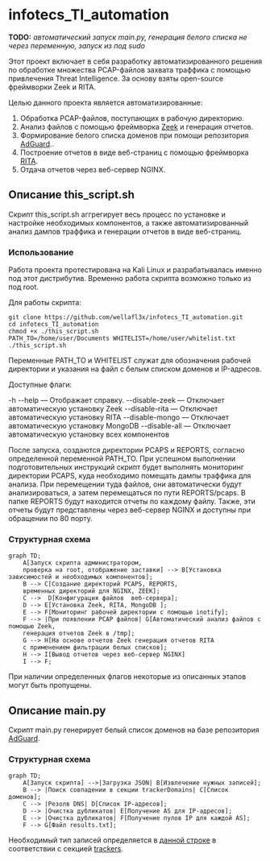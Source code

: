 # infotecs_TI_automation

**TODO:** *автоматический запуск main.py, генерация белого списка не через переменную, запуск из под sudo*

Этот проект включает в себя разработку автоматизированного решения по обработке множества PCAP-файлов захвата траффика с помощью привлечения Threat Intelligence. За основу взяты open-source фреймворки Zeek и RITA. 

Целью данного проекта является автоматизированные:
1. Обработка PCAP-файлов, поступающих в рабочую директорию.
2. Анализ файлов с помощью фреймворка [Zeek](https://github.com/zeek/zeek) и генерация отчетов.
3. Формирование белого списка доменов при помощи репозитория [AdGuard](https://github.com/AdguardTeam/AdGuardHome/blob/master/client/src/helpers/trackers/trackers.json)..
4. Построение отчетов в виде веб-страниц с помощью фреймворка [RITA](https://github.com/activecm/rita/tree/master).
5. Отдача отчетов через веб-сервер NGINX. 
## Описание this_script.sh

Скрипт this_script.sh аггрегирует весь процесс по установке и настройке необходимых компонентов, а также автоматизированный анализ дампов траффика и генерации отчетов в виде веб-страниц.

### Использование

Работа проекта протестирована на Kali Linux и разрабатывалась именно под этот дистрибутив. Временно работа скрипта возможно только из под root.

Для работы скрипта:

```
git clone https://github.com/wellafl3x/infotecs_TI_automation.git
cd infotecs_TI_automation
chmod +x ./this_script.sh
PATH_TO=/home/user/Documents WHITELIST=/home/user/whitelist.txt ./this_script.sh
```

Переменные PATH_TO и WHITELIST служат для обозначения рабочей директории и указания на файл с белым списком доменов и IP-адресов.

Доступные флаги:

 -h --help          — Отображает справку.
 --disable-zeek     — Отключает автоматическую установку Zeek
 --disable-rita     — Отключает автоматическую установку RITA
 --disable-mongo    — Отключает автоматическую установку MongoDB
 --disable-all      — Отключает автоматическую установку всех компонентов

После запуска, создаются директории PCAPS и REPORTS, согласно определенной переменной PATH_TO. При успешном выполнении подготовительных инструкций скрипт будет выполнять мониторинг директории PCAPS, куда необходимо помещать дампы траффика для анализа. При перемещении туда файлов, они автоматически будут анализироваться, а затем перемещаться по пути REPORTS/pcaps. В папке REPORTS будут находится отчеты по каждому файлу. Также, эти отчеты будут представлены через веб-сервер NGINX и доступны при обращении по 80 порту.

### Структурная схема

```mermaid
graph TD;
    A[Запуск скрипта администратором, 
    проверка на root, отображение заставки] --> B[Установка зависимостей и необходимых компонентов];
    B --> C[Создание директорий PCAPS, REPORTS, 
    временных директорий для NGINX, ZEEK];
    C -->  D[Конфигурация файлов  веб-сервера];
    D --> E[Установка Zeek, RITA, MongoDB ];
    E --> F[Мониторинг рабочей директории с помощью inotify];
    F --> |При появлении PCAP файлов| G[Автоматический анализ файлов с помощью Zeek, 
    генерация отчетов Zeek в /tmp];
    G --> H[На основе отчетов Zeek генерация отчетов RITA
    с применением фильтрации белых списков];
    H --> I[Вывод отчетов через веб-сервер NGINX]
    I --> F;

```
При наличии определенных флагов некоторые из описанных этапов могут быть пропущены.

## Описание main.py

Cкрипт main.py генерирует белый список доменов на базе репозитория [AdGuard](https://github.com/AdguardTeam/AdGuardHome/blob/master/client/src/helpers/trackers/trackers.json).

### Структурная схема
```mermaid
graph TD;
    A[Запуск скрипта] -->|Загрузка JSON| B[Извлечение нужных записей];
    B --> |Поиск совпадении в секции trackerDomains| C[Список доменов];
    C --> |Резолв DNS| D[Список IP-адресов];
    D --> |Очистка дубликатов| E[Получение AS для IP-адресов];
    E --> |Очистка дубликатов| F[Получение пулов IP для каждой AS];
    F --> G[Файл results.txt];
```

Необходимый тип записей определяется в [данной строке](https://github.com/wellafl3x/infotecs_TI_automation/blob/main/main.py#L20) в соответствии с секцией [trackers](https://github.com/AdguardTeam/AdGuardHome/blob/master/client/src/helpers/trackers/trackers.json#L3).
